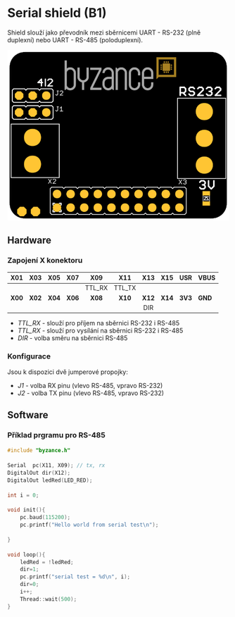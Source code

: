 # Serial shield \(B1\)

Shield slouží jako převodník mezi sběrnicemi UART - RS-232 \(plně duplexní\) nebo UART - RS-485 \(poloduplexní\).

![](/assets/serial_b1_b.png)

## Hardware

### Zapojení X konektoru

| **X01** | **X03** | **X05** | **X07** | **X09** | **X11** | **X13** | **X15** | **USR** | **VBUS** |
| :---: | :---: | :---: | :---: | :---: | :---: | :---: | :---: | :---: | :--- |
|  |  |  |  | TTL\_RX | TTL\_TX |  |  |  |  |
| **X00** | **X02** | **X04** | **X06** | **X08** | **X10** | **X12** | **X14** | **3V3** | **GND** |
|  |  |  |  |  |  | DIR |  |  |  |

* _TTL\_RX_ - slouží pro příjem na sběrnici RS-232 i RS-485
* _TTL\_RX_ - slouží pro vysílání na sběrnici RS-232 i RS-485
* _DIR_ - volba směru na sběrnici RS-485

### Konfigurace

Jsou k dispozici dvě jumperové propojky:

* _J1_ - volba RX pinu \(vlevo RS-485, vpravo RS-232\)
* _J2_ - volba TX pinu \(vlevo RS-485, vpravo RS-232\)

## Software
### Příklad prgramu pro RS-485
```cpp
#include "byzance.h"

Serial	pc(X11, X09); // tx, rx
DigitalOut dir(X12);
DigitalOut ledRed(LED_RED);

int i = 0;

void init(){
	pc.baud(115200);
	pc.printf("Hello world from serial test\n");
    
}

void loop(){
	ledRed = !ledRed;
	dir=1;
	pc.printf("serial test = %d\n", i);
	dir=0;
	i++;
	Thread::wait(500);
}
```






